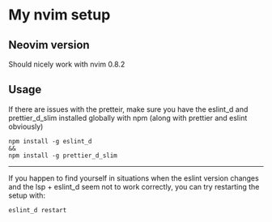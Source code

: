 # My nvim setup

## Neovim version

Should nicely work with nvim 0.8.2

## Usage

If there are issues with the pretteir, make sure you have the eslint_d and prettier_d_slim installed globally with npm (along with prettier and eslint obviously)

```
npm install -g eslint_d
&&
npm install -g prettier_d_slim
```

---

If you happen to find yourself in situations when the eslint version changes and the lsp + eslint_d seem not to work correctly, you can try restarting the setup with:

```bash
eslint_d restart
```
